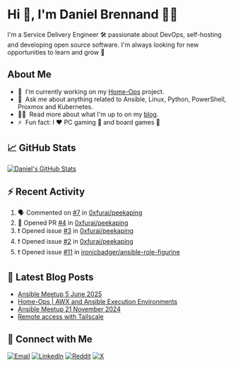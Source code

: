 # Hi 👋, I'm Daniel Brennand 👨‍💻

I'm a Service Delivery Engineer 🛠 passionate about DevOps, self-hosting and developing open source software. I'm always looking for new opportunities to learn and grow 🌱

## About Me

- 🔭 &nbsp;I’m currently working on my [Home-Ops](https://github.com/dbrennand/home-ops) project.
- 💬 &nbsp;Ask me about anything related to Ansible, Linux, Python, PowerShell, Proxmox and Kubernetes.
- 👨‍💻 &nbsp;Read more about what I'm up to on my [blog](https://dbren.uk).
- ⚡ &nbsp;Fun fact: I ❤️ PC gaming 👾 and board games 🎲

## 📈 GitHub Stats

[![Daniel's GitHub Stats](https://github-readme-stats.vercel.app/api?username=dbrennand&show_icons=true&count_private=true&hide_border=true&theme=dark)](https://github.com/anuraghazra/github-readme-stats)

## ⚡ Recent Activity

<!--START_SECTION:activity-->
1. 🗣 Commented on [#7](https://github.com/0xfurai/peekaping/issues/7#issuecomment-2996349420) in [0xfurai/peekaping](https://github.com/0xfurai/peekaping)
2. 💪 Opened PR [#4](https://github.com/0xfurai/peekaping/pull/4) in [0xfurai/peekaping](https://github.com/0xfurai/peekaping)
3. ❗ Opened issue [#3](https://github.com/0xfurai/peekaping/issues/3) in [0xfurai/peekaping](https://github.com/0xfurai/peekaping)
4. ❗ Opened issue [#2](https://github.com/0xfurai/peekaping/issues/2) in [0xfurai/peekaping](https://github.com/0xfurai/peekaping)
5. ❗ Opened issue [#11](https://github.com/ironicbadger/ansible-role-figurine/issues/11) in [ironicbadger/ansible-role-figurine](https://github.com/ironicbadger/ansible-role-figurine)
<!--END_SECTION:activity-->

## 📝 Latest Blog Posts

<!-- BLOG-POST-LIST:START -->
- [Ansible Meetup 5 June 2025](https://danielbrennand.com/blog/ansible-meetup-5-june/)
- [Home-Ops | AWX and Ansible Execution Environments](https://danielbrennand.com/blog/homeops-ansible-ee/)
- [Ansible Meetup 21 November 2024](https://danielbrennand.com/blog/ansible-meetup-21-november/)
- [Remote access with Tailscale](https://danielbrennand.com/blog/tailscale/)
<!-- BLOG-POST-LIST:END -->

## 💬 Connect with Me

[![Email](https://img.shields.io/badge/Email-D14836?style=flat&logo=gmail&logoColor=white)](mailto:contact@danielbrennand.com) [![LinkedIn](https://img.shields.io/badge/Linkedin-%230077B5.svg?style=flat&logo=linkedin&logoColor=white)](https://www.linkedin.com/in/dbrenuk) [![Reddit](https://img.shields.io/badge/Reddit-FF4500?style=flat&logo=reddit&logoColor=white)](https://www.reddit.com/user/dbrenuk) [![X](https://img.shields.io/badge/X-%23000000.svg?style=flat&logo=X&logoColor=white)](https://twitter.com/dbrenuk)
